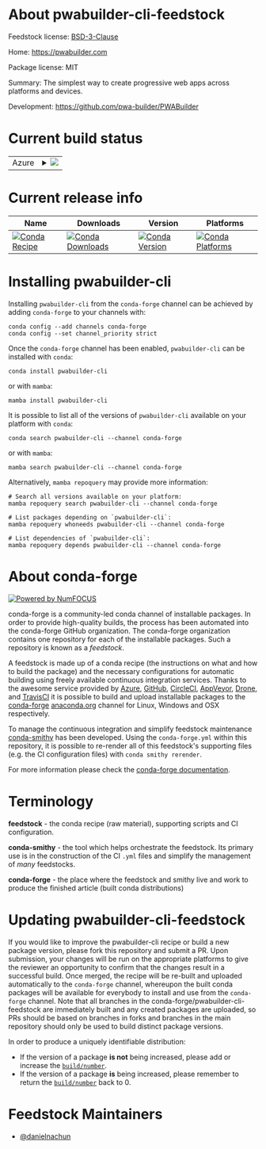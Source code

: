 About pwabuilder-cli-feedstock
==============================

Feedstock license: [BSD-3-Clause](https://github.com/conda-forge/pwabuilder-cli-feedstock/blob/main/LICENSE.txt)

Home: https://pwabuilder.com

Package license: MIT

Summary: The simplest way to create progressive web apps across platforms and devices.

Development: https://github.com/pwa-builder/PWABuilder

Current build status
====================


<table>
    
  <tr>
    <td>Azure</td>
    <td>
      <details>
        <summary>
          <a href="https://dev.azure.com/conda-forge/feedstock-builds/_build/latest?definitionId=24681&branchName=main">
            <img src="https://dev.azure.com/conda-forge/feedstock-builds/_apis/build/status/pwabuilder-cli-feedstock?branchName=main">
          </a>
        </summary>
        <table>
          <thead><tr><th>Variant</th><th>Status</th></tr></thead>
          <tbody><tr>
              <td>linux_64_nodejs20</td>
              <td>
                <a href="https://dev.azure.com/conda-forge/feedstock-builds/_build/latest?definitionId=24681&branchName=main">
                  <img src="https://dev.azure.com/conda-forge/feedstock-builds/_apis/build/status/pwabuilder-cli-feedstock?branchName=main&jobName=linux&configuration=linux%20linux_64_nodejs20" alt="variant">
                </a>
              </td>
            </tr><tr>
              <td>linux_64_nodejs22</td>
              <td>
                <a href="https://dev.azure.com/conda-forge/feedstock-builds/_build/latest?definitionId=24681&branchName=main">
                  <img src="https://dev.azure.com/conda-forge/feedstock-builds/_apis/build/status/pwabuilder-cli-feedstock?branchName=main&jobName=linux&configuration=linux%20linux_64_nodejs22" alt="variant">
                </a>
              </td>
            </tr><tr>
              <td>linux_aarch64_nodejs20</td>
              <td>
                <a href="https://dev.azure.com/conda-forge/feedstock-builds/_build/latest?definitionId=24681&branchName=main">
                  <img src="https://dev.azure.com/conda-forge/feedstock-builds/_apis/build/status/pwabuilder-cli-feedstock?branchName=main&jobName=linux&configuration=linux%20linux_aarch64_nodejs20" alt="variant">
                </a>
              </td>
            </tr><tr>
              <td>linux_aarch64_nodejs22</td>
              <td>
                <a href="https://dev.azure.com/conda-forge/feedstock-builds/_build/latest?definitionId=24681&branchName=main">
                  <img src="https://dev.azure.com/conda-forge/feedstock-builds/_apis/build/status/pwabuilder-cli-feedstock?branchName=main&jobName=linux&configuration=linux%20linux_aarch64_nodejs22" alt="variant">
                </a>
              </td>
            </tr><tr>
              <td>linux_ppc64le_nodejs20</td>
              <td>
                <a href="https://dev.azure.com/conda-forge/feedstock-builds/_build/latest?definitionId=24681&branchName=main">
                  <img src="https://dev.azure.com/conda-forge/feedstock-builds/_apis/build/status/pwabuilder-cli-feedstock?branchName=main&jobName=linux&configuration=linux%20linux_ppc64le_nodejs20" alt="variant">
                </a>
              </td>
            </tr><tr>
              <td>linux_ppc64le_nodejs22</td>
              <td>
                <a href="https://dev.azure.com/conda-forge/feedstock-builds/_build/latest?definitionId=24681&branchName=main">
                  <img src="https://dev.azure.com/conda-forge/feedstock-builds/_apis/build/status/pwabuilder-cli-feedstock?branchName=main&jobName=linux&configuration=linux%20linux_ppc64le_nodejs22" alt="variant">
                </a>
              </td>
            </tr><tr>
              <td>osx_64_nodejs20</td>
              <td>
                <a href="https://dev.azure.com/conda-forge/feedstock-builds/_build/latest?definitionId=24681&branchName=main">
                  <img src="https://dev.azure.com/conda-forge/feedstock-builds/_apis/build/status/pwabuilder-cli-feedstock?branchName=main&jobName=osx&configuration=osx%20osx_64_nodejs20" alt="variant">
                </a>
              </td>
            </tr><tr>
              <td>osx_64_nodejs22</td>
              <td>
                <a href="https://dev.azure.com/conda-forge/feedstock-builds/_build/latest?definitionId=24681&branchName=main">
                  <img src="https://dev.azure.com/conda-forge/feedstock-builds/_apis/build/status/pwabuilder-cli-feedstock?branchName=main&jobName=osx&configuration=osx%20osx_64_nodejs22" alt="variant">
                </a>
              </td>
            </tr><tr>
              <td>osx_arm64_nodejs20</td>
              <td>
                <a href="https://dev.azure.com/conda-forge/feedstock-builds/_build/latest?definitionId=24681&branchName=main">
                  <img src="https://dev.azure.com/conda-forge/feedstock-builds/_apis/build/status/pwabuilder-cli-feedstock?branchName=main&jobName=osx&configuration=osx%20osx_arm64_nodejs20" alt="variant">
                </a>
              </td>
            </tr><tr>
              <td>osx_arm64_nodejs22</td>
              <td>
                <a href="https://dev.azure.com/conda-forge/feedstock-builds/_build/latest?definitionId=24681&branchName=main">
                  <img src="https://dev.azure.com/conda-forge/feedstock-builds/_apis/build/status/pwabuilder-cli-feedstock?branchName=main&jobName=osx&configuration=osx%20osx_arm64_nodejs22" alt="variant">
                </a>
              </td>
            </tr>
          </tbody>
        </table>
      </details>
    </td>
  </tr>
</table>

Current release info
====================

| Name | Downloads | Version | Platforms |
| --- | --- | --- | --- |
| [![Conda Recipe](https://img.shields.io/badge/recipe-pwabuilder--cli-green.svg)](https://anaconda.org/conda-forge/pwabuilder-cli) | [![Conda Downloads](https://img.shields.io/conda/dn/conda-forge/pwabuilder-cli.svg)](https://anaconda.org/conda-forge/pwabuilder-cli) | [![Conda Version](https://img.shields.io/conda/vn/conda-forge/pwabuilder-cli.svg)](https://anaconda.org/conda-forge/pwabuilder-cli) | [![Conda Platforms](https://img.shields.io/conda/pn/conda-forge/pwabuilder-cli.svg)](https://anaconda.org/conda-forge/pwabuilder-cli) |

Installing pwabuilder-cli
=========================

Installing `pwabuilder-cli` from the `conda-forge` channel can be achieved by adding `conda-forge` to your channels with:

```
conda config --add channels conda-forge
conda config --set channel_priority strict
```

Once the `conda-forge` channel has been enabled, `pwabuilder-cli` can be installed with `conda`:

```
conda install pwabuilder-cli
```

or with `mamba`:

```
mamba install pwabuilder-cli
```

It is possible to list all of the versions of `pwabuilder-cli` available on your platform with `conda`:

```
conda search pwabuilder-cli --channel conda-forge
```

or with `mamba`:

```
mamba search pwabuilder-cli --channel conda-forge
```

Alternatively, `mamba repoquery` may provide more information:

```
# Search all versions available on your platform:
mamba repoquery search pwabuilder-cli --channel conda-forge

# List packages depending on `pwabuilder-cli`:
mamba repoquery whoneeds pwabuilder-cli --channel conda-forge

# List dependencies of `pwabuilder-cli`:
mamba repoquery depends pwabuilder-cli --channel conda-forge
```


About conda-forge
=================

[![Powered by
NumFOCUS](https://img.shields.io/badge/powered%20by-NumFOCUS-orange.svg?style=flat&colorA=E1523D&colorB=007D8A)](https://numfocus.org)

conda-forge is a community-led conda channel of installable packages.
In order to provide high-quality builds, the process has been automated into the
conda-forge GitHub organization. The conda-forge organization contains one repository
for each of the installable packages. Such a repository is known as a *feedstock*.

A feedstock is made up of a conda recipe (the instructions on what and how to build
the package) and the necessary configurations for automatic building using freely
available continuous integration services. Thanks to the awesome service provided by
[Azure](https://azure.microsoft.com/en-us/services/devops/), [GitHub](https://github.com/),
[CircleCI](https://circleci.com/), [AppVeyor](https://www.appveyor.com/),
[Drone](https://cloud.drone.io/welcome), and [TravisCI](https://travis-ci.com/)
it is possible to build and upload installable packages to the
[conda-forge](https://anaconda.org/conda-forge) [anaconda.org](https://anaconda.org/)
channel for Linux, Windows and OSX respectively.

To manage the continuous integration and simplify feedstock maintenance
[conda-smithy](https://github.com/conda-forge/conda-smithy) has been developed.
Using the ``conda-forge.yml`` within this repository, it is possible to re-render all of
this feedstock's supporting files (e.g. the CI configuration files) with ``conda smithy rerender``.

For more information please check the [conda-forge documentation](https://conda-forge.org/docs/).

Terminology
===========

**feedstock** - the conda recipe (raw material), supporting scripts and CI configuration.

**conda-smithy** - the tool which helps orchestrate the feedstock.
                   Its primary use is in the construction of the CI ``.yml`` files
                   and simplify the management of *many* feedstocks.

**conda-forge** - the place where the feedstock and smithy live and work to
                  produce the finished article (built conda distributions)


Updating pwabuilder-cli-feedstock
=================================

If you would like to improve the pwabuilder-cli recipe or build a new
package version, please fork this repository and submit a PR. Upon submission,
your changes will be run on the appropriate platforms to give the reviewer an
opportunity to confirm that the changes result in a successful build. Once
merged, the recipe will be re-built and uploaded automatically to the
`conda-forge` channel, whereupon the built conda packages will be available for
everybody to install and use from the `conda-forge` channel.
Note that all branches in the conda-forge/pwabuilder-cli-feedstock are
immediately built and any created packages are uploaded, so PRs should be based
on branches in forks and branches in the main repository should only be used to
build distinct package versions.

In order to produce a uniquely identifiable distribution:
 * If the version of a package **is not** being increased, please add or increase
   the [``build/number``](https://docs.conda.io/projects/conda-build/en/latest/resources/define-metadata.html#build-number-and-string).
 * If the version of a package **is** being increased, please remember to return
   the [``build/number``](https://docs.conda.io/projects/conda-build/en/latest/resources/define-metadata.html#build-number-and-string)
   back to 0.

Feedstock Maintainers
=====================

* [@danielnachun](https://github.com/danielnachun/)

